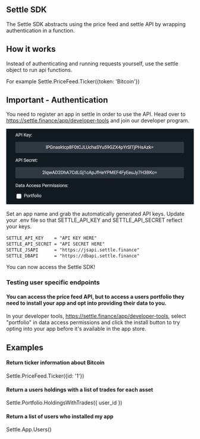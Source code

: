 ## Settle SDK
The Settle SDK abstracts using the price feed and settle API by wrapping authentication in a function.


## How it works
Instead of authenticating and running requests yourself, use the settle object to run api functions.

For example
Settle.PriceFeed.Ticker({token: 'Bitcoin'})

## Important - Authentication
You need to register an app in settle in order to use the API. Head over to https://settle.finance/app/developer-tools and join our developer program.

![Alt text](/Images/app-permission.png?raw=true)

Set an app name and grab the automatically generated API keys. Update your .env file so that SETTLE_API_KEY and SETTLE_API_SECRET reflect your keys.

```
SETTLE_API_KEY    = "API KEY HERE"
SETTLE_API_SECRET = "API SECRET HERE"
SETTLE_JSAPI      = "https://jsapi.settle.finance"
SETTLE_DBAPI      = "https://dbapi.settle.finance"
```

You can now access the Settle SDK!

### Testing user specific endpoints
#### You can access the price feed API, but to access a users portfolio they need to install your app and opt into providing their data to you.

In your developer tools, https://settle.finance/app/developer-tools, select "portfolio" in data access permissions and click the install button to try opting into your app before it's available in the app store.

## Examples

#### Return ticker information about Bitcoin
Settle.PriceFeed.Ticker({id: '1'})

#### Return a users holdings with a list of trades for each asset
Settle.Portfolio.HoldingsWithTrades({ user_id })

#### Return a list of users who installed my app
Settle.App.Users()
